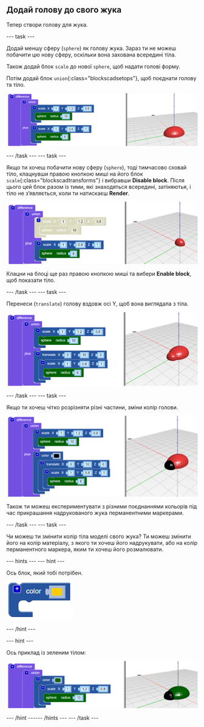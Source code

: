 ## Додай голову до свого жука

Тепер створи голову для жука.

--- task ---

Додай меншу сферу (`sphere`) як голову жука. Зараз ти не можеш побачити цю нову сферу, оскільки вона захована всередині тіла.

Також додай блок `scale` до нової `sphere`, щоб надати голові форму.

Потім додай блок `union`{:class="blockscadsetops"}, щоб поєднати голову та тіло.

![знімок екрана](images/bug-head-hidden.png)

--- /task --- --- task ---

Якщо ти хочеш побачити нову сферу (`sphere`), тоді тимчасово сховай тіло, клацнувши правою кнопкою миші на його блок `scale`{:class="blockscadtransforms"} і вибравши **Disable block**. Після цього цей блок разом із тими, які знаходяться всередині, затіняютья, і тіло не з’являється, коли ти натискаєш **Render**.

![знімок екрана](images/bug-disable.png)

Клацни на блоці ще раз правою кнопкою миші та вибери **Enable block**, щоб показати тіло.

--- /task --- --- task ---

Перенеси (`translate`) голову вздовж осі Y, щоб вона виглядала з тіла.

  ![знімок екрана](images/bug-head.png)

--- /task --- --- task ---

Якщо ти хочеш чітко розрізняти різні частини, зміни колір голови.

![знімок екрана](images/bug-head-black.png)

Також ти можеш експериментувати з різними поєднаннями кольорів під час прикрашання надрукованого жука перманентними маркерами.

--- /task --- --- task ---

Чи можеш ти змінити колір тіла моделі свого жука? Ти можеш змінити його на колір матеріалу, з якого ти хочеш його надрукувати, або на колір перманентного маркера, яким ти хочеш його розмалювати.

--- hints ---
 --- hint ---

Ось блок, який тобі потрібен.

![знімок екрана](images/bug-colour-block.png)

--- /hint ---

--- hint ---

Ось приклад із зеленим тілом:

![знімок екрана](images/bug-body-colour.png)

--- /hint ------ /hints --- --- /task ---




  
